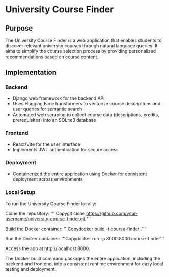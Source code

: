 # University Course Finder

## Purpose
The University Course Finder is a web application that enables students to discover relevant university courses through natural language queries. It aims to simplify the course selection process by providing personalized recommendations based on course content.

## Implementation

### Backend
- Django web framework for the backend API
- Uses Hugging Face transformers to vectorize course descriptions and user queries for semantic search
- Automated web scraping to collect course data (descriptions, credits, prerequisites) into an SQLite3 database

### Frontend  
- React/Vite for the user interface
- Implements JWT authentication for secure access

### Deployment
- Containerized the entire application using Docker for consistent deployment across environments

### Local Setup
To run the University Course Finder locally:

Clone the repository:
'''
Copygit clone https://github.com/your-username/university-course-finder.git
'''

Build the Docker container:
'''Copydocker build -t course-finder .'''

Run the Docker container:
'''Copydocker run -p 8000:8000 course-finder'''

Access the app at http://localhost:8000.

The Docker build command packages the entire application, including the backend and frontend, into a consistent runtime environment for easy local testing and deployment.
